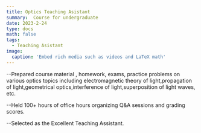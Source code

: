 ```yaml
---
title: Optics Teaching Asistant
summary:  Course for undergraduate 
date: 2023-2-24
type: docs
math: false
tags:
  - Teaching Asistant
image:
  caption: 'Embed rich media such as videos and LaTeX math'
---
```


--Prepared course material , homework, exams, practice problems on various optics topics including electromagnetic theory of light,propagation of light,geometrical optics,interference of light,superposition of light waves, etc. 

--Held 100+ hours of office hours organizing Q\&A sessions and grading scores.

--Selected as the Excellent Teaching Assistant.